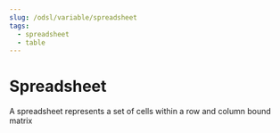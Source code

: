 ```yaml
---
slug: /odsl/variable/spreadsheet
tags:
  - spreadsheet
  - table
---
```

Spreadsheet
===========================

A spreadsheet represents a set of cells within a row and column bound matrix

